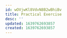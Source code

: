 ```yaml
---
id: wOVjwKl8VdvN8B2wBhiBv
title: Practical Exercise
desc: ''
updated: 1639762693857
created: 1639762693857
---
```



